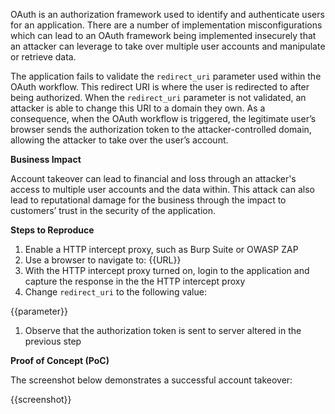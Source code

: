 OAuth is an authorization framework used to identify and authenticate users for an application. There are a number of implementation misconfigurations which can lead to an OAuth framework being implemented insecurely that an attacker can leverage to take over multiple user accounts and manipulate or retrieve data.

The application fails to validate the `redirect_uri` parameter used within the OAuth workflow. This redirect URI is where the user is redirected to after being authorized. When the `redirect_uri` parameter is not validated, an attacker is able to change this URI to a domain they own. As a consequence, when the OAuth workflow is triggered, the legitimate user’s browser sends the authorization token to the attacker-controlled domain, allowing the attacker to take over the user’s account.

**Business Impact**

Account takeover can lead to financial and loss through an attacker's access to multiple user accounts and the data within. This attack can also lead to reputational damage for the business through the impact to customers’ trust in the security of the application.

**Steps to Reproduce**

1. Enable a HTTP intercept proxy, such as Burp Suite or OWASP ZAP
1. Use a browser to navigate to: {{URL}}
1. With the HTTP intercept proxy turned on, login to the application and capture the response in the the HTTP intercept proxy
1. Change `redirect_uri` to the following value:

{{parameter}}

1. Observe that the authorization token is sent to server altered in the previous step

**Proof of Concept (PoC)**

The screenshot below demonstrates a successful account takeover:

{{screenshot}}
